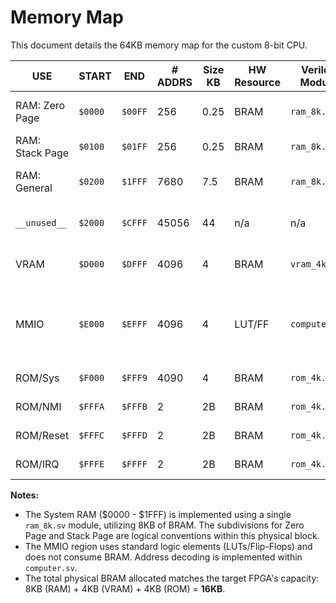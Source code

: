 # Memory Map

This document details the 64KB memory map for the custom 8-bit CPU.

| USE             | START | END   | # ADDRS | Size KB | HW Resource | Verilog Module   | Notes                                                  |
| --------------- | ----- | ----- | ------- | ------- | ----------- | ---------------- | ------------------------------------------------------ |
| RAM: Zero Page  | `$0000` | `$00FF` | 256     | 0.25    | BRAM        | `ram_8k.sv`      | supports zero page addressing                          |
| RAM: Stack Page | `$0100` | `$01FF` | 256     | 0.25    | BRAM        | `ram_8k.sv`      | hardware stack                                         |
| RAM: General    | `$0200` | `$1FFF` | 7680    | 7.5     | BRAM        | `ram_8k.sv`      | user program ram                                       |
| `__unused__`    | `$2000` | `$CFFF` | 45056   | 44      | n/a         | n/a              | (doesn't exist in hardware)                            |
| VRAM            | `$D000` | `$DFFF` | 4096    | 4       | BRAM        | `vram_4k.sv`     | text or simple bitmap                                  |
| MMIO            | `$E000` | `$EFFF` | 4096    | 4       | LUT/FF      | `computer.sv`    | Reserved. Decoded: $E000-$E07F (e.g., 8 devices @ 16B) |
| ROM/Sys         | `$F000` | `$FFF9` | 4090    | 4       | BRAM        | `rom_4k.sv`      | Program ROM                                            |
| ROM/NMI         | `$FFFA` | `$FFFB` | 2       | 2B      | BRAM        | `rom_4k.sv`      | Vectors: NMI                                           |
| ROM/Reset       | `$FFFC` | `$FFFD` | 2       | 2B      | BRAM        | `rom_4k.sv`      | Vectors: Reset                                         |
| ROM/IRQ         | `$FFFE` | `$FFFF` | 2       | 2B      | BRAM        | `rom_4k.sv`      | Vectors: IRQ                                           |

**Notes:**

* The System RAM ($0000 - $1FFF) is implemented using a single `ram_8k.sv` module, utilizing 8KB of BRAM. The subdivisions for Zero Page and Stack Page are logical conventions within this physical block.
* The MMIO region uses standard logic elements (LUTs/Flip-Flops) and does not consume BRAM. Address decoding is implemented within `computer.sv`.
* The total physical BRAM allocated matches the target FPGA's capacity: 8KB (RAM) + 4KB (VRAM) + 4KB (ROM) = **16KB**.
